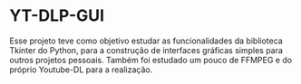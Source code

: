 # YT-DLP-GUI

Esse projeto teve como objetivo estudar as funcionalidades da biblioteca Tkinter do Python, para a construção de interfaces gráficas simples para outros projetos pessoais. Também foi estudado um pouco de FFMPEG e do próprio Youtube-DL para a realização.
